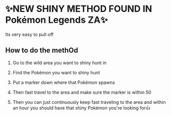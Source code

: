 
# ✨NEW SHINY METHOD FOUND IN Pokémon Legends ZA✨

Its very easy to pull off

## How to do the methOd 

1. Go to the wild area you want to shiny hunt in

2. Find the Pokémon you want to shiny hunt

3. Put a marker down where that Pokémon spawns

4. Then fast travel to the area and make sure the marker is within 50

5. Then you can just continuously keep fast traveling to the area and within an hour you should have that shiny Pokémon you're looking for👍